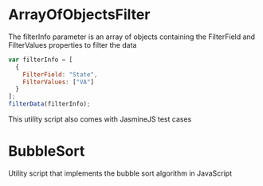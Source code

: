# ArrayOfObjectsFilter
The filterInfo parameter is an array of objects containing the FilterField and FilterValues properties to filter the data

``` javascript
var filterInfo = [
  {
    FilterField: "State",
    FilterValues: ["VA"]
  }
];
filterData(filterInfo);
```
This utility script also comes with JasmineJS test cases

# BubbleSort
Utility script that implements the bubble sort algorithm in JavaScript
